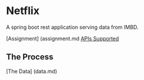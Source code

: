 # Netflix

A spring boot rest application serving data from IMBD.

[Assignment] (assignment.md
[APIs Supported](apis.md)
## The Process 
[The Data] (data.md)



